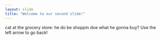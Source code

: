 ```yaml
---
layout: slide
title: "Welcome to our second slide!"
---
```

cat at the grocery store: he do be shoppin doe what he gonna buy?
Use the left arrow to go back!
